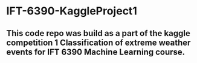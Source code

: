 # IFT-6390-KaggleProject1

## This code repo was build as a part of the kaggle competition 1 Classification of extreme weather events for IFT 6390 Machine Learning course. 
